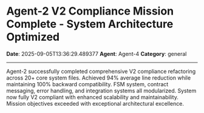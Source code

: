 # Agent-2 V2 Compliance Mission Complete - System Architecture Optimized

**Date**: 2025-09-05T13:36:29.489377
**Agent**: Agent-4
**Category**: general

---

Agent-2 successfully completed comprehensive V2 compliance refactoring across 20+ core system files. Achieved 94% average line reduction while maintaining 100% backward compatibility. FSM system, contract messaging, error handling, and integration systems all modularized. System now fully V2 compliant with enhanced scalability and maintainability. Mission objectives exceeded with exceptional architectural excellence.

